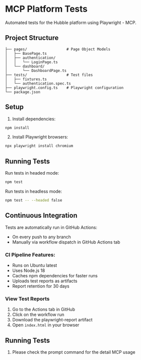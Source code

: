 # MCP Platform Tests

Automated tests for the Hubble platform using Playwright - MCP.

## Project Structure

```
├── pages/                  # Page Object Models
│   ├── BasePage.ts
│   ├── authentication/
│   │   └── LoginPage.ts
│   └── dashboard/
│       └── DashboardPage.ts
├── tests/                  # Test files
│   ├── fixtures.ts
│   └── authentication.spec.ts
├── playwright.config.ts    # Playwright configuration
└── package.json
```

## Setup

1. Install dependencies:
```bash
npm install
```

2. Install Playwright browsers:
```bash
npx playwright install chromium
```

## Running Tests

Run tests in headed mode:
```bash
npm test
```

Run tests in headless mode:
```bash
npm test -- --headed false
```

## Continuous Integration

Tests are automatically run in GitHub Actions:
- On every push to any branch
- Manually via workflow dispatch in GitHub Actions tab

### CI Pipeline Features:
- Runs on Ubuntu latest
- Uses Node.js 18
- Caches npm dependencies for faster runs
- Uploads test reports as artifacts
- Report retention for 30 days

### View Test Reports
1. Go to the Actions tab in GitHub
2. Click on the workflow run
3. Download the playwright-report artifact
4. Open `index.html` in your browser

## Running Tests
1. Please check the prompt command for the detail MCP usage
